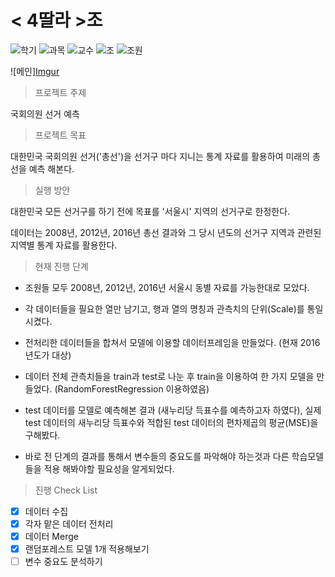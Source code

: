 # < 4딸라 >조
![학기](https://img.shields.io/badge/%ED%95%99%EA%B8%B0-19--2-lightgrey) ![과목](https://img.shields.io/badge/%EA%B3%BC%EB%AA%A9-%EB%8D%B0%EC%9D%B4%ED%84%B0%EA%B3%B5%ED%95%99-blue) ![교수](https://img.shields.io/badge/%EA%B5%90%EC%88%98-%EC%9D%B4%EA%B4%91%EC%B6%98-9cf) ![조](https://img.shields.io/badge/%EC%A1%B0-4-orange) ![조원](https://img.shields.io/badge/%EC%A1%B0%EC%9B%90-%EC%9D%B4%ED%95%99%EB%AF%BC%20%EC%B5%9C%ED%98%B8%EC%8B%9D%20%EA%B9%80%ED%98%B8%EC%84%B1%20%EC%9D%B4%EC%A7%84%EC%9B%90-yellow) 

![메인][Imgur](https://imgur.com/T1usFke)

> 프로젝트 주제

국회의원 선거 예측  

> 프로젝트 목표

대한민국 국회의원 선거('총선')을 선거구 마다 지니는 통계 자료를 활용하여 미래의 총선을 예측 해본다.

> 실행 방안

대한민국 모든 선거구를 하기 전에 목표를 '서울시' 지역의 선거구로 한정한다.

데이터는 2008년, 2012년, 2016년 총선 결과와 그 당시 년도의 선거구 지역과 관련된 지역별 통계 자료를 활용한다.

> 현재 진행 단계

* 조원들 모두 2008년, 2012년, 2016년 서울시 동별 자료를 가능한대로 모았다.

* 각 데이터들을 필요한 열만 남기고, 행과 열의 명칭과 관측치의 단위(Scale)를 통일 시켰다.

* 전처리한 데이터들을 합쳐서 모델에 이용할 데이터프레임을 만들었다. (현재 2016년도가 대상)

* 데이터 전체 관측치들을 train과 test로 나눈 후 train을 이용하여 한 가지 모델을 만들었다. (RandomForestRegression 이용하였음)

* test 데이터를 모델로 예측해본 결과 (새누리당 득표수를 예측하고자 하였다), 실제 test 데이터의 새누리당 득표수와 적합된 test 데이터의 편차제곱의 평균(MSE)을 구해봤다.

* 바로 전 단계의 결과를 통해서 변수들의 중요도를 파악해야 하는것과 다른 학습모델들을 적용 해봐야할 필요성을 알게되었다.

> 진행 Check List

- [x] 데이터 수집
- [x] 각자 맡은 데이터 전처리
- [x] 데이터 Merge
- [x] 랜덤포레스트 모델 1개 적용해보기
- [ ] 변수 중요도 분석하기
